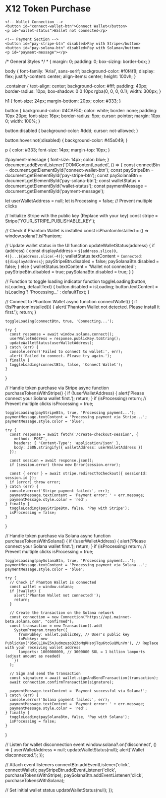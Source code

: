 <!DOCTYPE html>
<html lang="en">
<head>
  <meta charset="UTF-8">
  <meta name="viewport" content="width=device-width, initial-scale=1.0">
  <title>X12 Token Purchase</title>
  <link rel="stylesheet" href="styles.css">
</head>
<body>
  <div class="container">
    <h1>X12 Token Purchase</h1>

    <!-- Wallet Connection -->
    <button id="connect-wallet-btn">Connect Wallet</button>
    <p id="wallet-status">Wallet not connected</p>

    <!-- Payment Section -->
    <button id="pay-stripe-btn" disabled>Pay with Stripe</button>
    <button id="pay-solana-btn" disabled>Pay with Solana</button>
    <p id="payment-message"></p>
  </div>

  <script src="https://js.stripe.com/v3/"></script>
  <script src="app.js"></script>
</body>
</html>
/* General Styles */
* {
  margin: 0;
  padding: 0;
  box-sizing: border-box;
}

body {
  font-family: 'Arial', sans-serif;
  background-color: #f0f4f8;
  display: flex;
  justify-content: center;
  align-items: center;
  height: 100vh;
}

.container {
  text-align: center;
  background-color: #fff;
  padding: 40px;
  border-radius: 10px;
  box-shadow: 0 0 10px rgba(0, 0, 0, 0.1);
  width: 300px;
}

h1 {
  font-size: 24px;
  margin-bottom: 20px;
  color: #333;
}

button {
  background-color: #4CAF50;
  color: white;
  border: none;
  padding: 10px 20px;
  font-size: 16px;
  border-radius: 5px;
  cursor: pointer;
  margin: 10px 0;
  width: 100%;
}

button:disabled {
  background-color: #ddd;
  cursor: not-allowed;
}

button:hover:not(:disabled) {
  background-color: #45a049;
}

p {
  color: #333;
  font-size: 14px;
  margin-top: 10px;
}

#payment-message {
  font-size: 14px;
  color: blue;
}
document.addEventListener('DOMContentLoaded', () => {
  const connectBtn = document.getElementById('connect-wallet-btn');
  const payStripeBtn = document.getElementById('pay-stripe-btn');
  const paySolanaBtn = document.getElementById('pay-solana-btn');
  const walletStatus = document.getElementById('wallet-status');
  const paymentMessage = document.getElementById('payment-message');

  let userWalletAddress = null;
  let isProcessing = false; // Prevent multiple clicks

  // Initialize Stripe with the public key (Replace with your key)
  const stripe = Stripe('YOUR_STRIPE_PUBLISHABLE_KEY');

  // Check if Phantom Wallet is installed
  const isPhantomInstalled = () => window.solana?.isPhantom;

  // Update wallet status in the UI
  function updateWalletStatus(address) {
    if (address) {
      const displayAddress = `${address.slice(0, 4)}...${address.slice(-4)}`;
      walletStatus.textContent = `Connected: ${displayAddress}`;
      payStripeBtn.disabled = false;
      paySolanaBtn.disabled = false;
    } else {
      walletStatus.textContent = 'Wallet not connected';
      payStripeBtn.disabled = true;
      paySolanaBtn.disabled = true;
    }
  }

  // Function to toggle loading indicator
  function toggleLoading(button, isLoading, defaultText) {
    button.disabled = isLoading;
    button.textContent = isLoading ? 'Processing...' : defaultText;
  }

  // Connect to Phantom Wallet
  async function connectWallet() {
    if (!isPhantomInstalled()) {
      alert('Phantom Wallet not detected. Please install it first.');
      return;
    }

    toggleLoading(connectBtn, true, 'Connecting...');

    try {
      const response = await window.solana.connect();
      userWalletAddress = response.publicKey.toString();
      updateWalletStatus(userWalletAddress);
    } catch (err) {
      console.error('Failed to connect to wallet:', err);
      alert('Failed to connect. Please try again.');
    } finally {
      toggleLoading(connectBtn, false, 'Connect Wallet');
    }
  }

  // Handle token purchase via Stripe
  async function purchaseTokensWithStripe() {
    if (!userWalletAddress) {
      alert('Please connect your Solana wallet first.');
      return;
    }
    if (isProcessing) return; // Prevent multiple clicks
    isProcessing = true;

    toggleLoading(payStripeBtn, true, 'Processing payment...');
    paymentMessage.textContent = 'Processing payment via Stripe...';
    paymentMessage.style.color = 'blue';

    try {
      const response = await fetch('/create-checkout-session', {
        method: 'POST',
        headers: { 'Content-Type': 'application/json' },
        body: JSON.stringify({ walletAddress: userWalletAddress })
      });

      const session = await response.json();
      if (session.error) throw new Error(session.error);

      const { error } = await stripe.redirectToCheckout({ sessionId: session.id });
      if (error) throw error;
    } catch (err) {
      console.error('Stripe payment failed:', err);
      paymentMessage.textContent = 'Payment error: ' + err.message;
      paymentMessage.style.color = 'red';
    } finally {
      toggleLoading(payStripeBtn, false, 'Pay with Stripe');
      isProcessing = false;
    }
  }

  // Handle token purchase via Solana
  async function purchaseTokensWithSolana() {
    if (!userWalletAddress) {
      alert('Please connect your Solana wallet first.');
      return;
    }
    if (isProcessing) return; // Prevent multiple clicks
    isProcessing = true;

    toggleLoading(paySolanaBtn, true, 'Processing payment...');
    paymentMessage.textContent = 'Processing payment via Solana...';
    paymentMessage.style.color = 'blue';

    try {
      // Check if Phantom Wallet is connected
      const wallet = window.solana;
      if (!wallet) {
        alert('Phantom Wallet not connected!');
        return;
      }

      // Create the transaction on the Solana network
      const connection = new Connection("https://api.mainnet-beta.solana.com", "confirmed");
      const transaction = new Transaction().add(
        SystemProgram.transfer({
          fromPubkey: wallet.publicKey, // User's public key
          toPubkey: new PublicKey('85oCL1HwZ5nJudmzuzoD23oMqRHsojTqu6tcGuQMLnVm'), // Replace with your receiving wallet address
          lamports: 1000000000, // 3000000 SOL = 1 billion lamports (adjust amount as needed)
        })
      );

      // Sign and send the transaction
      const signature = await wallet.signAndSendTransaction(transaction);
      await connection.confirmTransaction(signature);

      paymentMessage.textContent = 'Payment successful via Solana!';
    } catch (err) {
      console.error('Solana payment failed:', err);
      paymentMessage.textContent = 'Payment error: ' + err.message;
      paymentMessage.style.color = 'red';
    } finally {
      toggleLoading(paySolanaBtn, false, 'Pay with Solana');
      isProcessing = false;
    }
  }

  // Listen for wallet disconnection event
  window.solana?.on('disconnect', () => {
    userWalletAddress = null;
    updateWalletStatus(null);
    alert('Wallet disconnected.');
  });

  // Attach event listeners
  connectBtn.addEventListener('click', connectWallet);
  payStripeBtn.addEventListener('click', purchaseTokensWithStripe);
  paySolanaBtn.addEventListener('click', purchaseTokensWithSolana);

  // Set initial wallet status
  updateWalletStatus(null);
});
